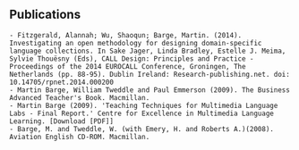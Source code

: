 ## Publications

    - Fitzgerald, Alannah; Wu, Shaoqun; Barge, Martin. (2014). Investigating an open methodology for designing domain-specific language collections. In Sake Jager, Linda Bradley, Estelle J. Meima, Sylvie Thouësny (Eds), CALL Design: Principles and Practice - Proceedings of the 2014 EUROCALL Conference, Groningen, The Netherlands (pp. 88-95). Dublin Ireland: Research-publishing.net. doi: 10.14705/rpnet.2014.000200
    - Martin Barge, William Tweddle and Paul Emmerson (2009). The Business Advanced Teacher's Book. Macmillan.
    - Martin Barge (2009). 'Teaching Techniques for Multimedia Language Labs - Final Report.' Centre for Excellence in Multimedia Language Learning. [Download [PDF]]
    - Barge, M. and Tweddle, W. (with Emery, H. and Roberts A.)(2008). Aviation English CD-ROM. Macmillan.
